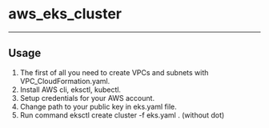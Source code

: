 # aws_eks_cluster
---
Usage
---
1. The first of all you need to create VPCs and subnets with VPC_CloudFormation.yaml.
2. Install AWS cli, eksctl, kubectl.
3. Setup credentials for your AWS account.
4. Change path to your public key in eks.yaml file.
5. Run command eksctl create cluster -f eks.yaml . (without dot)
